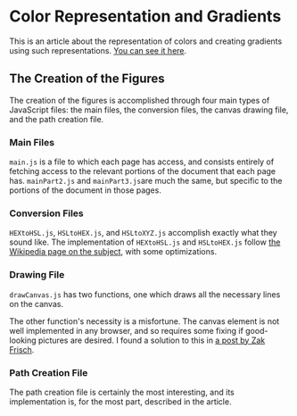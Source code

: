 # Color Representation and Gradients
This is an article about the representation of colors and creating gradients using such representations. [You can see it here](https://evoniuk.github.io/Color-Representation-and-Gradients/).

## The Creation of the Figures

The creation of the figures is accomplished through four main types of JavaScript files: the main files, the conversion files, the canvas drawing file, and the path creation file.

### Main Files

`main.js` is a file to which each page has access, and consists entirely of fetching access to the relevant portions of the document that each page has. `mainPart2.js` and `mainPart3.js`are much the same, but specific to the portions of the document in those pages.

### Conversion Files

`HEXtoHSL.js`, `HSLtoHEX.js`, and `HSLtoXYZ.js` accomplish exactly what they sound like. The implementation of `HEXtoHSL.js` and `HSLtoHEX.js` follow [the Wikipedia page on the subject](https://en.wikipedia.org/wiki/HSL_and_HSV#Formal_derivation), with some optimizations.

### Drawing File

`drawCanvas.js` has two functions, one which draws all the necessary lines on the canvas.

The other function's necessity is a misfortune. The canvas element is not well implemented in any browser, and so requires some fixing if good-looking pictures are desired. I found a solution to this in [a post by Zak Frisch](https://medium.com/wdstack/fixing-html5-2d-canvas-blur-8ebe27db07da).

### Path Creation File

The path creation file is certainly the most interesting, and its implementation is, for the most part, described in the article.

